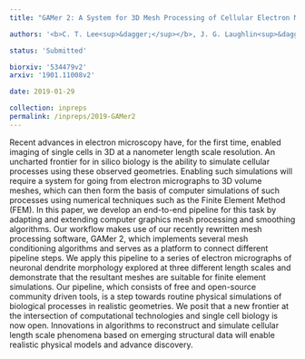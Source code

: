 ```yaml
---
title: "GAMer 2: A System for 3D Mesh Processing of Cellular Electron Micrographs"

authors: '<b>C. T. Lee<sup>&dagger;</sup></b>, J. G. Laughlin<sup>&dagger;</sup>, N. Angliviel de La Beaumelle, R. E. Amaro, J. A. McCammon, R. Ramamoorthi, M. J. Holst, and P. Rangmani'

status: 'Submitted'

biorxiv: '534479v2'
arxiv: '1901.11008v2'

date: 2019-01-29

collection: inpreps
permalink: /inpreps/2019-GAMer2
---
```


Recent advances in electron microscopy have, for the first time, enabled imaging of single cells in 3D at a nanometer length scale resolution. An uncharted frontier for in silico biology is the ability to simulate cellular processes using these observed geometries. Enabling such simulations will require a system for going from electron micrographs to 3D volume meshes, which can then form the basis of computer simulations of such processes using numerical techniques such as the Finite Element Method (FEM). In this paper, we develop an end-to-end pipeline for this task by adapting and extending computer graphics mesh processing and smoothing algorithms. Our workflow makes use of our recently rewritten mesh processing software, GAMer 2, which implements several mesh conditioning algorithms and serves as a platform to connect different pipeline steps. We apply this pipeline to a series of electron micrographs of neuronal dendrite morphology explored at three different length scales and demonstrate that the resultant meshes are suitable for finite element simulations. Our pipeline, which consists of free and open-source community driven tools, is a step towards routine physical simulations of biological processes in realistic geometries. We posit that a new frontier at the intersection of computational technologies and single cell biology is now open. Innovations in algorithms to reconstruct and simulate cellular length scale phenomena based on emerging structural data will enable realistic physical models and advance discovery.